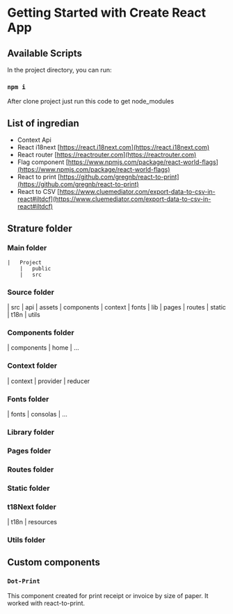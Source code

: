 # Getting Started with Create React App

## Available Scripts
In the project directory, you can run:

### `npm i`

After clone project just run this code to get node_modules

## List of ingredian

- Context Api
- React i18next [https://react.i18next.com](https://react.i18next.com)
- React router [https://reactrouter.com](https://reactrouter.com)
- Flag component [https://www.npmjs.com/package/react-world-flags](https://www.npmjs.com/package/react-world-flags)
- React to print [https://github.com/gregnb/react-to-print](https://github.com/gregnb/react-to-print)
- React to CSV [https://www.cluemediator.com/export-data-to-csv-in-react#iltdcf](https://www.cluemediator.com/export-data-to-csv-in-react#iltdcf)

## Strature folder

### Main folder

```
|   Project
    |   public
    |   src
```

### Source folder

|   src
    |   api
    |   assets
    |   components
    |   context
    |   fonts
    |   lib
    |   pages
    |   routes
    |   static
    |   t18n
    |   utils

### Components folder

|   components
    |   home
    |   ...

### Context folder

|   context
    |   provider
    |   reducer

### Fonts folder

|   fonts
    |   consolas
    |   ...

### Library folder

### Pages folder

### Routes folder

### Static folder

### t18Next folder

|   t18n
    |   resources

### Utils folder

## Custom components

### `Dot-Print`

This component created for print receipt or invoice by size of paper. It worked with react-to-print.
